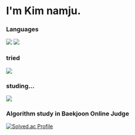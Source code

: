 # I'm Kim namju.


### Languages

<img src="https://img.shields.io/badge/Python-3776AB?style=flat-square&logo=Python&logoColor=white"/> <img src="https://img.shields.io/badge/C-A8B9CC?style=flat-square&logo=C&logoColor=white"/> 

### tried

<img src="https://img.shields.io/badge/TensorFlow-FF6F00?style=flat-square&logo=TensorFlow&logoColor=white"/>

### studing...
<img src="https://img.shields.io/badge/CSharp-239120?style=flat-square&logo=CSharp&logoColor=white"/>

### Algorithm study in Baekjoon Online Judge
[![Solved.ac Profile](http://mazassumnida.wtf/api/v2/generate_badge?boj=cmsong111)](https://solved.ac/cmsong111)


